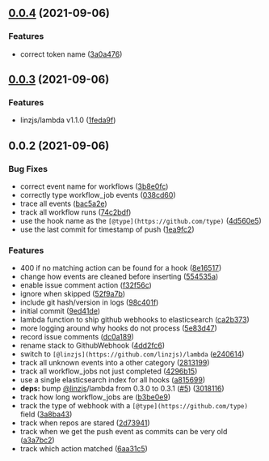 <a name="0.0.4"></a>
## [0.0.4](https://github.com/linz/elasticsearch-github/compare/v0.0.3...v0.0.4) (2021-09-06)


### Features

* correct token name ([3a0a476](https://github.com/linz/elasticsearch-github/commit/3a0a476))



<a name="0.0.3"></a>
## [0.0.3](https://github.com/linz/elasticsearch-github/compare/v0.0.2...v0.0.3) (2021-09-06)


### Features

* linzjs/lambda v1.1.0 ([1feda9f](https://github.com/linz/elasticsearch-github/commit/1feda9f))



<a name="0.0.2"></a>
## 0.0.2 (2021-09-06)


### Bug Fixes

* correct event name for workflows ([3b8e0fc](https://github.com/linz/elasticsearch-github/commit/3b8e0fc))
* correctly type workflow_job events ([038cd60](https://github.com/linz/elasticsearch-github/commit/038cd60))
* trace all events ([bac5a2e](https://github.com/linz/elasticsearch-github/commit/bac5a2e))
* track all workflow runs ([74c2bdf](https://github.com/linz/elasticsearch-github/commit/74c2bdf))
* use the hook name as the `[@type](https://github.com/type)` ([4d560e5](https://github.com/linz/elasticsearch-github/commit/4d560e5))
* use the last commit for timestamp of push ([1ea9fc2](https://github.com/linz/elasticsearch-github/commit/1ea9fc2))


### Features

* 400 if no matching action can be found for a hook ([8e16517](https://github.com/linz/elasticsearch-github/commit/8e16517))
* change how events are cleaned before inserting ([554535a](https://github.com/linz/elasticsearch-github/commit/554535a))
* enable issue comment action ([f32f56c](https://github.com/linz/elasticsearch-github/commit/f32f56c))
* ignore when skipped ([52f9a7b](https://github.com/linz/elasticsearch-github/commit/52f9a7b))
* include git hash/version in logs ([98c401f](https://github.com/linz/elasticsearch-github/commit/98c401f))
* initial commit ([9ed41de](https://github.com/linz/elasticsearch-github/commit/9ed41de))
* lambda function to ship github webhooks to elasticsearch ([ca2b373](https://github.com/linz/elasticsearch-github/commit/ca2b373))
* more logging around why hooks do not process ([5e83d47](https://github.com/linz/elasticsearch-github/commit/5e83d47))
* record issue comments ([dc0a189](https://github.com/linz/elasticsearch-github/commit/dc0a189))
* rename stack to GithubWebhook ([4dd2fc6](https://github.com/linz/elasticsearch-github/commit/4dd2fc6))
* switch to `[@linzjs](https://github.com/linzjs)/lambda` ([e240614](https://github.com/linz/elasticsearch-github/commit/e240614))
* track all unknown events into a other category ([2813199](https://github.com/linz/elasticsearch-github/commit/2813199))
* track all workflow_jobs not just completed ([4296b15](https://github.com/linz/elasticsearch-github/commit/4296b15))
* use a single elasticsearch index for all hooks ([a815699](https://github.com/linz/elasticsearch-github/commit/a815699))
* **deps:** bump [@linzjs](https://github.com/linzjs)/lambda from 0.3.0 to 0.3.1 ([#5](https://github.com/linz/elasticsearch-github/issues/5)) ([3018116](https://github.com/linz/elasticsearch-github/commit/3018116))
* track how long workflow_jobs are ([b3be0e9](https://github.com/linz/elasticsearch-github/commit/b3be0e9))
* track the type of webhook with a `[@type](https://github.com/type)` field ([3a8ba43](https://github.com/linz/elasticsearch-github/commit/3a8ba43))
* track when repos are stared ([2d73941](https://github.com/linz/elasticsearch-github/commit/2d73941))
* track when we get the push event as commits can be very old ([a3a7bc2](https://github.com/linz/elasticsearch-github/commit/a3a7bc2))
* track which action matched ([6aa31c5](https://github.com/linz/elasticsearch-github/commit/6aa31c5))



